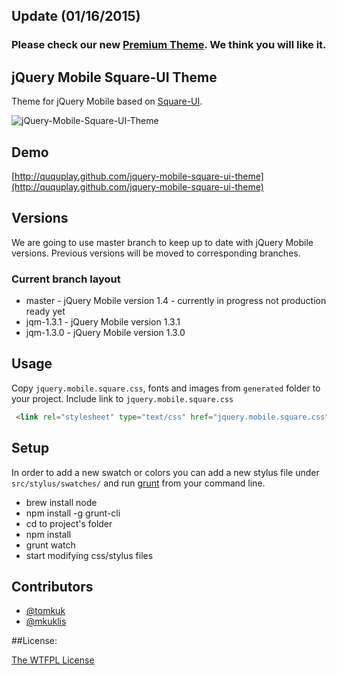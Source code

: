 ## Update (01/16/2015)

### Please check our new [Premium Theme](http://themes.ququplay.com/jqm-ios-theme/index.html). We think you will like it.

## jQuery Mobile Square-UI Theme

Theme for jQuery Mobile based on [Square-UI](http://dribbble.com/shots/948195-Square-UI-Kit-Free-Download-Now/attachments/107177/).


![jQuery-Mobile-Square-UI-Theme](http://oi50.tinypic.com/347gwuq.jpg)

## Demo

[http://ququplay.github.com/jquery-mobile-square-ui-theme](http://ququplay.github.com/jquery-mobile-square-ui-theme)

## Versions

We are going to use master branch to keep up to date with jQuery Mobile versions. Previous versions will be moved to corresponding branches.

### Current branch layout
- master - jQuery Mobile version 1.4 - currently in progress not production ready yet
- jqm-1.3.1 - jQuery Mobile version 1.3.1
- jqm-1.3.0 - jQuery Mobile version 1.3.0

## Usage

Copy `jquery.mobile.square.css`, fonts and images from `generated` folder to your project.
Include link to `jquery.mobile.square.css`

```html
 <link rel="stylesheet" type="text/css" href="jquery.mobile.square.css" />
```


## Setup

In order to add a new swatch or colors you can add a new stylus file under `src/stylus/swatches/` and run [grunt](http://gruntjs.com/) from your command line.

- brew install node
- npm install -g grunt-cli
- cd to project's folder
- npm install
- grunt watch
- start modifying css/stylus files

## Contributors

* [@tomkuk](http://github.com/tomkuk)
* [@mkuklis](http://github.com/mkuklis)

##License:

[The WTFPL License](http://en.wikipedia.org/wiki/WTFPL)
